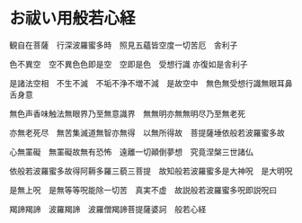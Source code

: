 # お祓い用般若心経

観自在菩薩　行深波羅蜜多時　照見五蘊皆空度一切苦厄　舎利子

色不異空　空不異色色即是空　空即是色　受想行識 亦復如是舎利子

是諸法空相　不生不滅　不垢不浄不増不減　是故空中　無色無受想行識無眼耳鼻舌身意

無色声香味触法無眼界乃至無意識界　無無明亦無無明尽乃至無老死

亦無老死尽　無苦集滅道無智亦無得　以無所得故　菩提薩埵依般若波羅蜜多故

心無罣礙　無罣礙故無有恐怖　遠離一切顚倒夢想　究竟涅槃三世諸仏

依般若波羅蜜多故得阿耨多羅三藐三菩提　故知般若波羅蜜多是大神呪　是大明呪

是無上呪　是無等等呪能除一切苦　真実不虚　故説般若波羅蜜多呪即説呪曰

羯諦羯諦　波羅羯諦　波羅僧羯諦菩提薩婆訶　般若心経
